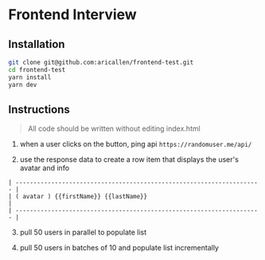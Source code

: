 # Frontend Interview

## Installation

```sh
git clone git@github.com:aricallen/frontend-test.git
cd frontend-test
yarn install
yarn dev
```

## Instructions

> All code should be written without editing index.html

1. when a user clicks on the button, ping api `https://randomuser.me/api/`

2. use the response data to create a row item that displays the user's avatar and info

```
| --------------------------------------------------------------------- |
| ( avatar ) {{firstName}} {{lastName}}                                 |
| --------------------------------------------------------------------- |
```

3. pull 50 users in parallel to populate list

4. pull 50 users in batches of 10 and populate list incrementally